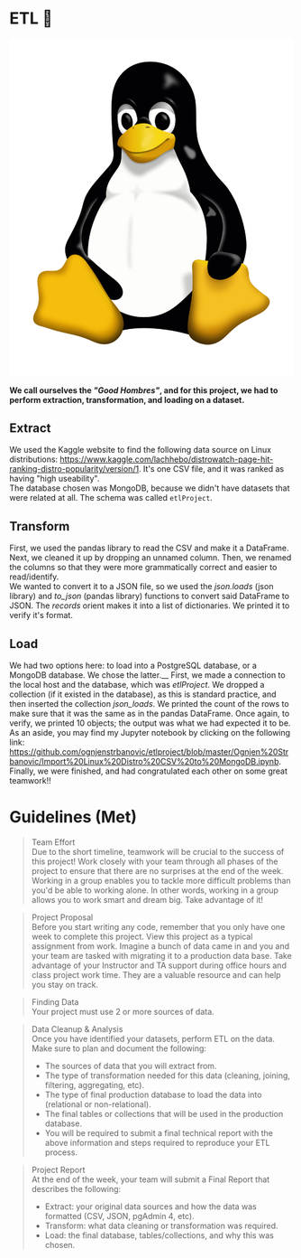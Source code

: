 # ETL 🚀

![Tux](https://github.com/ognjenstrbanovic/ETL-Linux-Distributions/blob/master/Ognjen%20Strbanovic/Tux.png?raw=true)

**We call ourselves the *"Good Hombres"*, and for this project, we had to perform extraction, transformation, and loading on a dataset.**
## Extract
We used the Kaggle website to find the following data source on Linux distributions: https://www.kaggle.com/lachhebo/distrowatch-page-hit-ranking-distro-popularity/version/1. It's one CSV file, and it was ranked as having "high useability".  
The database chosen was MongoDB, because we didn't have datasets that were related at all. The schema was called `etlProject`.

## Transform
First, we used the pandas library to read the CSV and make it a DataFrame. Next, we cleaned it up by dropping an unnamed column. Then, we renamed the columns so that they were more grammatically correct and easier to read/identify.  
We wanted to convert it to a JSON file, so we used the *json.loads* (json library) and *to_json* (pandas library) functions to convert said DataFrame to JSON. The *records* orient makes it into a list of dictionaries. We printed it to verify it's format.

## Load
We had two options here: to load into a PostgreSQL database, or a MongoDB database. We chose the latter.__
First, we made a connection to the local host and the database, which was *etlProject*. We dropped a collection (if it existed in the database), as this is standard practice, and then inserted the collection *json_loads*. We printed the count of the rows to make sure that it was the same as in the pandas DataFrame. Once again, to verify, we printed 10 objects; the output was what we had expected it to be.  
As an aside, you may find my Jupyter notebook by clicking on the following link: https://github.com/ognjenstrbanovic/etlproject/blob/master/Ognjen%20Strbanovic/Import%20Linux%20Distro%20CSV%20to%20MongoDB.ipynb.  
Finally, we were finished, and had congratulated each other on some great teamwork!!

# Guidelines (Met)

> Team Effort  
> Due to the short timeline, teamwork will be crucial to the success of this project! Work closely with your team through all phases of the project to ensure that there are no surprises at the end of the week. Working in a group enables you to tackle more difficult problems than you'd be able to working alone. In other words, working in a group allows you to work smart and dream big. Take advantage of it!  

> Project Proposal  
> Before you start writing any code, remember that you only have one week to complete this project. View this project as a typical assignment from work. Imagine a bunch of data came in and you and your team are tasked with migrating it to a production data base. Take advantage of your Instructor and TA support during office hours and class project work time. They are a valuable resource and can help you stay on track.  

> Finding Data  
> Your project must use 2 or more sources of data.  

> Data Cleanup & Analysis  
> Once you have identified your datasets, perform ETL on the data. Make sure to plan and document the following:  
> - The sources of data that you will extract from.  
> - The type of transformation needed for this data (cleaning, joining, filtering, aggregating, etc).  
> - The type of final production database to load the data into (relational or non-relational).  
> - The final tables or collections that will be used in the production database.  
> - You will be required to submit a final technical report with the above information and steps required to reproduce your ETL process.  

> Project Report  
> At the end of the week, your team will submit a Final Report that describes the following:  
> - Extract: your original data sources and how the data was formatted (CSV, JSON, pgAdmin 4, etc).  
> - Transform: what data cleaning or transformation was required.  
> - Load: the final database, tables/collections, and why this was chosen.  
